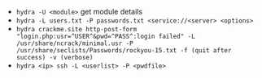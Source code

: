 -   `hydra -U <module>` get module details
-   `hydra -L users.txt -P passwords.txt <service://<server> <options>`
-   `hydra crackme.site http-post-form "login.php:usr=^USER^&pwd=^PASS^:login failed" -L /usr/share/ncrack/minimal.usr -P /usr/share/seclists/Passwords/rockyou-15.txt -f (quit after success) -v (verbose)`
-   `hydra <ip> ssh -L <userlist> -P <pwdfile>`
